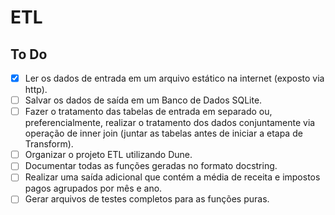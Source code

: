 # ETL


## To Do

- [X] Ler os dados de entrada em um arquivo estático na internet (exposto via http).
- [ ] Salvar os dados de saída em um Banco de Dados SQLite.
- [ ] Fazer o tratamento das tabelas de entrada em separado ou, preferencialmente, realizar o tratamento dos dados conjuntamente via operação de inner join (juntar as tabelas antes de iniciar a etapa de Transform).
- [ ] Organizar o projeto ETL utilizando Dune.
- [ ] Documentar todas as funções geradas no formato docstring.
- [ ] Realizar uma saída adicional que contém a média de receita e impostos pagos agrupados por mês e ano.
- [ ] Gerar arquivos de testes completos para as funções puras.
